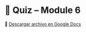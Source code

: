 # 🧠 Quiz – Module 6  
📄 [Descargar archivo en Google Docs](https://docs.google.com/document/d/1AAf8lygIjpVAq7VJ1tQRX1KSup-0N_EcGNJMaLwAe-E/edit?tab=t.0)


